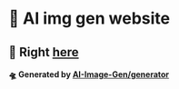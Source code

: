 # 🎉 AI img gen website

## 🍹 Right [here]() 

**🛸 Generated by [AI-Image-Gen/generator](https://github.com/AI-Image-Gen/generator)**
